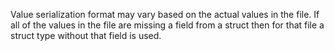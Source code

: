Value serialization format may vary based on the actual values in the file. If all of the values in the file are missing a field from a struct then for that file a struct type without that field is used.